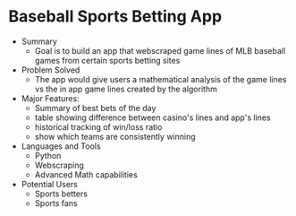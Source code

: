 # **Baseball Sports Betting App**
- Summary
  - Goal is to build an app that webscraped game lines of MLB baseball games from certain sports betting sites 
- Problem Solved
  - The app would give users a mathematical analysis of the game lines vs the in app game lines created by the algorithm
- Major Features:
  - Summary of best bets of the day
  - table showing difference between casino's lines and app's lines
  - historical tracking of win/loss ratio
  - show which teams are consistently winning 
- Languages and Tools
  - Python
  - Webscraping 
  - Advanced Math capabilities
- Potential Users 
  - Sports betters
  - Sports fans
